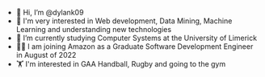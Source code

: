 - 👋 Hi, I’m @dylank09
- 👀 I'm very interested in Web development, Data Mining, Machine Learning and understanding new technologies
- 🌱 I’m currently studying Computer Systems at the University of Limerick
- 👨‍💼 I am joining Amazon as a Graduate Software Development Engineer in August of 2022
- 🏋️ I'm interested in GAA Handball, Rugby and going to the gym

